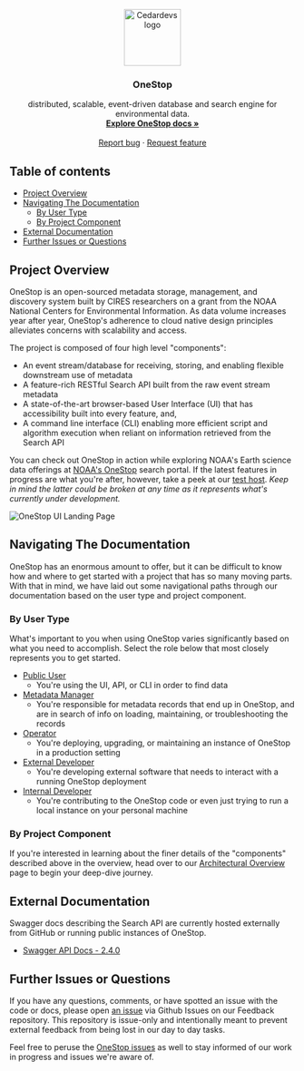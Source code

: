 <p align="center">
  <a href="https://cedardevs.github.io/onestop/">
    <img src="images/cedar_devs_logo.png" alt="Cedardevs logo" width="100" height="100">
  </a>
</p>
<h3 align="center">OneStop</h3>

<p align="center">
  distributed, scalable, event-driven database and search engine for environmental data.
  <br>
  <a href="https://cedardevs.github.io/onestop/"><strong>Explore OneStop docs »</strong></a>
  <br>
  <br>
  <a href="https://github.com/cedardevs/feedback/issues/new?template=bug.md">Report bug</a>
  ·
  <a href="https://github.com/cedardevs/feedback/issues/new?template=feature.md&labels=feature">Request feature</a>
</p>

## Table of contents

- [Project Overview](#project-overview)
- [Navigating The Documentation](#navigating-the-documentation)
  - [By User Type](#by-user-type)
  - [By Project Component](#by-project-component)
- [External Documentation](#external-documentation)
- [Further Issues or Questions](#further-issues-or-questions)

## Project Overview
OneStop is an open-sourced metadata storage, management, and discovery system built by CIRES researchers on a grant from the NOAA National Centers for Environmental Information. As data volume increases year after year, OneStop's adherence to cloud native design principles alleviates concerns with scalability and access.

The project is composed of four high level "components":
* An event stream/database for receiving, storing, and enabling flexible downstream use of metadata
* A feature-rich RESTful Search API built from the raw event stream metadata
* A state-of-the-art browser-based User Interface (UI) that has accessibility built into every feature, and,
* A command line interface (CLI) enabling more efficient script and algorithm execution when reliant on information retrieved from the Search API

You can check out OneStop in action while exploring NOAA's Earth science data offerings at [NOAA's OneStop](https://data.noaa.gov/onestop/) search portal. If the latest features in progress are what you're after, however, take a peek at our [test host](https://sciapps.colorado.edu/onestop/). *Keep in mind the latter could be broken at any time as it represents what's currently under development.*

![OneStop UI Landing Page](images/onestop-landing-page.png)



## Navigating The Documentation
OneStop has an enormous amount to offer, but it can be difficult to know how and where to get started with a project that has so many moving parts.  With that in mind, we have laid out some navigational paths through our documentation based on the user type and project component.

### By User Type
What's important to you when using OneStop varies significantly based on what you need to accomplish. Select the role below that most closely represents you to get started.
* [Public User](public-user.md)
  * You're using the UI, API, or CLI in order to find data
* [Metadata Manager](metadata-manager.md)
  * You're responsible for metadata records that end up in OneStop, and are in search of info on loading, maintaining, or troubleshooting the records
* [Operator](operator.md)
  * You're deploying, upgrading, or maintaining an instance of OneStop in a production setting
* [External Developer](external-developer.md)
  * You're developing external software that needs to interact with a running OneStop deployment
* [Internal Developer](developer)
  * You're contributing to the OneStop code or even just trying to run a local instance on your personal machine


### By Project Component
If you're interested in learning about the finer details of the "components" described above in the overview, head over to our [Architectural Overview](architectural-overview.md) page to begin your deep-dive journey.


## External Documentation
Swagger docs describing the Search API are currently hosted externally from GitHub or running public instances of OneStop.
* [Swagger API Docs - 2.4.0](https://app.swaggerhub.com/apis/cedarbot/OneStop/2.4.0)

## Further Issues or Questions
If you have any questions, comments, or have spotted an issue with the code or docs, please open [an issue](https://github.com/cedardevs/feedback/issues) via Github Issues on our Feedback repository. This repository is issue-only and intentionally meant to prevent external feedback from being lost in our day to day tasks.

Feel free to peruse the [OneStop issues](https://github.com/cedardevs/onestop/issues) as well to stay informed of our work in progress and issues we're aware of.
